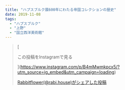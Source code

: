 ```yaml
---
title: "ハプスブルク展600年にわたる帝国コレクションの歴史"
date: 2019-11-08
tags: 
  - "ハプスブルク"
  - "上野"
  - "国立西洋美術館"
---
```


> [
> 
> この投稿をInstagramで見る
> 
> ](https://www.instagram.com/p/B4mMwmkpcx5/?utm_source=ig_embed&utm_campaign=loading)
> 
> [Rabbitflower(@rabi.house)がシェアした投稿](https://www.instagram.com/p/B4mMwmkpcx5/?utm_source=ig_embed&utm_campaign=loading)

<script async src="//www.instagram.com/embed.js"></script>

